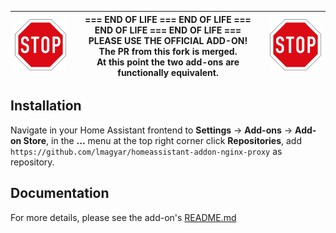 
| <img src="https://github.com/lmagyar/homeassistant-addon-nginx-proxy/raw/master/images/stop_sign.png" title="Stop"> | === END OF LIFE === END OF LIFE === END OF LIFE === END OF LIFE === <br> **PLEASE USE THE OFFICIAL ADD-ON!** <br> **The PR from this fork is merged.** <br> **At this point the two add-ons are functionally equivalent.** | <img src="https://github.com/lmagyar/homeassistant-addon-nginx-proxy/raw/master/images/stop_sign.png" title="Stop"> |
| --- | --- | --- |

## Installation

Navigate in your Home Assistant frontend to **Settings** -> **Add-ons** ->
**Add-on Store**, in the **...** menu at the top right corner click
**Repositories**, add
`https://github.com/lmagyar/homeassistant-addon-nginx-proxy` as repository.

## Documentation

For more details, please see the add-on's [README.md](nginx_proxy)

